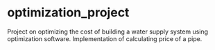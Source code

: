 # optimization_project

Project on optimizing the cost of building a water supply system using optimization software.
Implementation of calculating price of a pipe.
